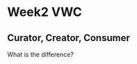 # Week2 VWC


<!DOCTYPE html>
<html lang="en">
<head>

  
</head>

<h2 id="Curator, Creator, Consumer">Curator, Creator, Consumer</h2>

<p>What is the difference?</p> 
